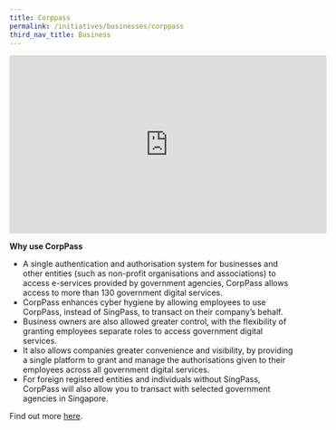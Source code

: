 ```yaml
---
title: Corppass
permalink: /initiatives/businesses/corppass
third_nav_title: Business
---
```


<iframe width="560" height="315" src="https://www.youtube.com/embed/ifwp4kfYXCk" frameborder="0" allow="accelerometer; autoplay; clipboard-write; encrypted-media; gyroscope; picture-in-picture" allowfullscreen></iframe>


**Why use CorpPass**

-   A single authentication and authorisation system for businesses and other entities (such as non-profit organisations and associations) to access e-services provided by government agencies, CorpPass allows access to more than 130 government digital services.
-   CorpPass enhances cyber hygiene by allowing employees to use CorpPass, instead of SingPass, to transact on their company’s behalf.
-   Business owners are also allowed greater control, with the flexibility of granting employees separate roles to access government digital services.
-   It also allows companies greater convenience and visibility, by providing a single platform to grant and manage the authorisations given to their employees across all government digital services.
-   For foreign registered entities and individuals without SingPass, CorpPass will also allow you to transact with selected government agencies in Singapore.

Find out more  [here](https://www.corppass.gov.sg/cpauth/login/homepage?TAM_OP=login).